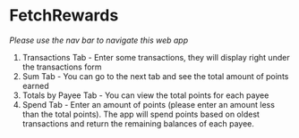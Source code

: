 # FetchRewards

*Please use the nav bar to navigate this web app*

1. Transactions Tab - Enter some transactions, they will display right under the transactions form
2. Sum Tab - You can go to the next tab and see the total amount of points earned
3. Totals by Payee Tab - You can view the total points for each payee
4. Spend Tab - Enter an amount of points (please enter an amount less than the total points). The app will spend points based on oldest transactions and return the remaining balances of each payee.


